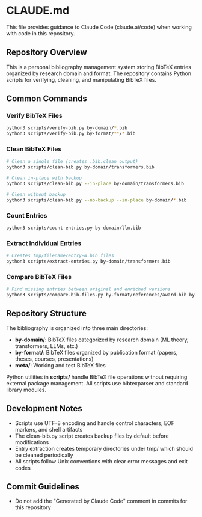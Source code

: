 # CLAUDE.md

This file provides guidance to Claude Code (claude.ai/code) when working with code in this repository.

## Repository Overview

This is a personal bibliography management system storing BibTeX entries organized by research domain and format. The repository contains Python scripts for verifying, cleaning, and manipulating BibTeX files.

## Common Commands

### Verify BibTeX Files
```bash
python3 scripts/verify-bib.py by-domain/*.bib
python3 scripts/verify-bib.py by-format/**/*.bib
```

### Clean BibTeX Files
```bash
# Clean a single file (creates .bib.clean output)
python3 scripts/clean-bib.py by-domain/transformers.bib

# Clean in-place with backup
python3 scripts/clean-bib.py --in-place by-domain/transformers.bib

# Clean without backup
python3 scripts/clean-bib.py --no-backup --in-place by-domain/*.bib
```

### Count Entries
```bash
python3 scripts/count-entries.py by-domain/llm.bib
```

### Extract Individual Entries
```bash
# Creates tmp/filename/entry-N.bib files
python3 scripts/extract-entries.py by-domain/transformers.bib
```

### Compare BibTeX Files
```bash
# Find missing entries between original and enriched versions
python3 scripts/compare-bib-files.py by-format/references/award.bib by-format/references/award.bib.enriched
```

## Repository Structure

The bibliography is organized into three main directories:

- **by-domain/**: BibTeX files categorized by research domain (ML theory, transformers, LLMs, etc.)
- **by-format/**: BibTeX files organized by publication format (papers, theses, courses, presentations)
- **meta/**: Working and test BibTeX files

Python utilities in **scripts/** handle BibTeX file operations without requiring external package management. All scripts use bibtexparser and standard library modules.

## Development Notes

- Scripts use UTF-8 encoding and handle control characters, EOF markers, and shell artifacts
- The clean-bib.py script creates backup files by default before modifications
- Entry extraction creates temporary directories under tmp/ which should be cleaned periodically
- All scripts follow Unix conventions with clear error messages and exit codes

## Commit Guidelines

- Do not add the "Generated by Claude Code" comment in commits for this repository